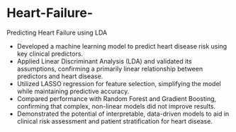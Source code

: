 # Heart-Failure-
Predicting Heart Failure using LDA

- Developed a machine learning model to predict heart disease risk using key clinical predictors.
- Applied Linear Discriminant Analysis (LDA) and validated its assumptions, confirming a primarily linear relationship between predictors and heart disease.
- Utilized LASSO regression for feature selection, simplifying the model while maintaining predictive accuracy.
- Compared performance with Random Forest and Gradient Boosting, confirming that complex, non-linear models did not improve results.
- Demonstrated the potential of interpretable, data-driven models to aid in clinical risk assessment and patient stratification for heart disease.
